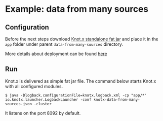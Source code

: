 # Example: data from many sources

## Configuration

Before the next steps download [Knot.x standalone fat jar](https://oss.sonatype.org/content/groups/public/io/knotx/knotx-standalone/1.0.1/knotx-standalone-1.0.1.fat.jar)
 and place it in the `app` folder under parent `data-from-many-sources` directory.

More details about deployment can be found [here](https://github.com/Cognifide/knotx/wiki/KnotxDeployment)

## Run

Knot.x is delivered as simple fat jar file. The command below starts Knot.x with all configured modules.

```
$ java -Dlogback.configurationFile=knotx.logback.xml -cp "app/*" io.knotx.launcher.LogbackLauncher -conf knotx-data-from-many-sources.json -cluster
```

It listens on the port 8092 by default.